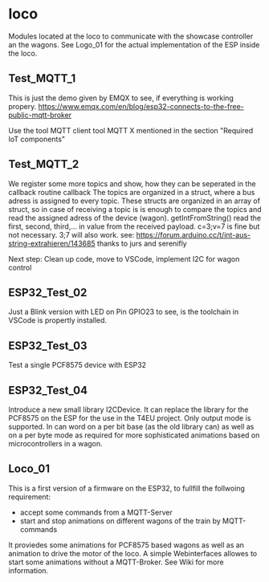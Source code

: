 # loco
Modules located at the loco to communicate with the showcase controller an the wagons.
See Logo_01 for the actual implementation of the ESP inside the loco.


## Test_MQTT_1
This is just the demo given by EMQX to see, if everything is working propery.
https://www.emqx.com/en/blog/esp32-connects-to-the-free-public-mqtt-broker 

Use the tool MQTT client tool MQTT X mentioned in the section "Required IoT components"


## Test_MQTT_2
We register some more topics and show, how they can be seperated in the callback routine callback
The topics are organized in a struct, where a bus adress is assigned to every topic.
These structs are organized in an array of struct, so in case of receiving a topic is is enough
to compare the topics and read the assigned adress of the device (wagon).
getIntFromString() read the first, second, third,... in value from the received payload.
c=3;v=7 is fine  but not necessary.  3;7 will also work.
see: https://forum.arduino.cc/t/int-aus-string-extrahieren/143685   thanks to jurs and serenifly

Next step: Clean up code, move to VSCode, implement I2C for wagon control


## ESP32_Test_02
Just a Blink version with LED on Pin GPIO23 to see, is the toolchain in VSCode is propertly installed.

## ESP32_Test_03
Test a single PCF8575 device with ESP32

## ESP32_Test_04
Introduce a new small library I2CDevice. It can replace the library for the PCF8575 on the ESP for the use
in the T4EU project. Only output mode is supported. In can word on a per bit base (as the old library can)
as well as on a per byte mode as required for more sophisticated animations based on microcontrollers in a wagon.

## Loco_01
This is a first version of a firmware on the ESP32, to fullfill the follwoing requirement:

- accept some commands from a MQTT-Server
- start and stop animations on different wagons of the train by MQTT-commands

It proviedes some animations for PCF8575 based wagons as well as an animation to drive the motor of the loco. A simple Webinterfaces allowes to start some animations without a MQTT-Broker.
See Wiki for more information.









